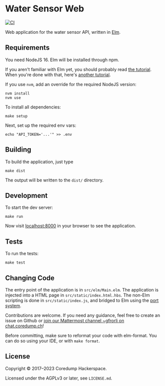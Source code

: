 # Water Sensor Web

[![CI][ci-badge]][ci]

Web application for the water sensor API, written in
[Elm](http://elm-lang.org/).

## Requirements

You need NodeJS 16. Elm will be installed through npm.

If you aren't familiar with Elm yet, you should probably read [the
tutorial](https://guide.elm-lang.org/). When you're done with that,
here's [another tutorial](https://www.elm-tutorial.org/).

If you use `nvm`, add an override for the required NodeJS version:

    nvm install
    nvm use

To install all dependencies:

    make setup

Next, set up the required env vars:

    echo "API_TOKEN='...'" >> .env

## Building

To build the application, just type

    make dist

The output will be written to the `dist/` directory.

## Development

To start the dev server:

    make run

Now visit [localhost:8000](http://localhost:8000/) in your browser
to see the application.

## Tests

To run the tests:

    make test

## Changing Code

The entry point of the application is in `src/elm/Main.elm`. The application is
injected into a HTML page in `src/static/index.html.hbs`. The non-Elm scripting
is done in `src/static/index.js`, and bridged to Elm using the [port
system](https://guide.elm-lang.org/interop/javascript.html).

Contributions are welcome. If you need any guidance, feel free to create an
issue on Github or [join our Mattermost channel ~gfrorli on
chat.coredump.ch](https://chat.coredump.ch/coredump/channels/gfrorli)!

Before committing, make sure to reformat your code with elm-format. You can do
so using your IDE, or with `make format`.

## License

Copyright © 2017–2023 Coredump Hackerspace.

Licensed under the AGPLv3 or later, see `LICENSE.md`.


<!-- Badges -->
[ci]: https://github.com/gfroerli/web/actions?query=workflow%3ACI
[ci-badge]: https://img.shields.io/github/actions/workflow/status/gfroerli/web/ci.yml?branch=main
